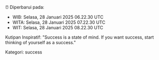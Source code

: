 ⏰ Diperbarui pada:
- WIB: Selasa, 28 Januari 2025 06.22.30 UTC
- WITA: Selasa, 28 Januari 2025 07.22.30 UTC
- WIT: Selasa, 28 Januari 2025 08.22.30 UTC

Kutipan Inspiratif:
"Success is a state of mind. If you want success, start thinking of yourself as a success."


Kategori: success

